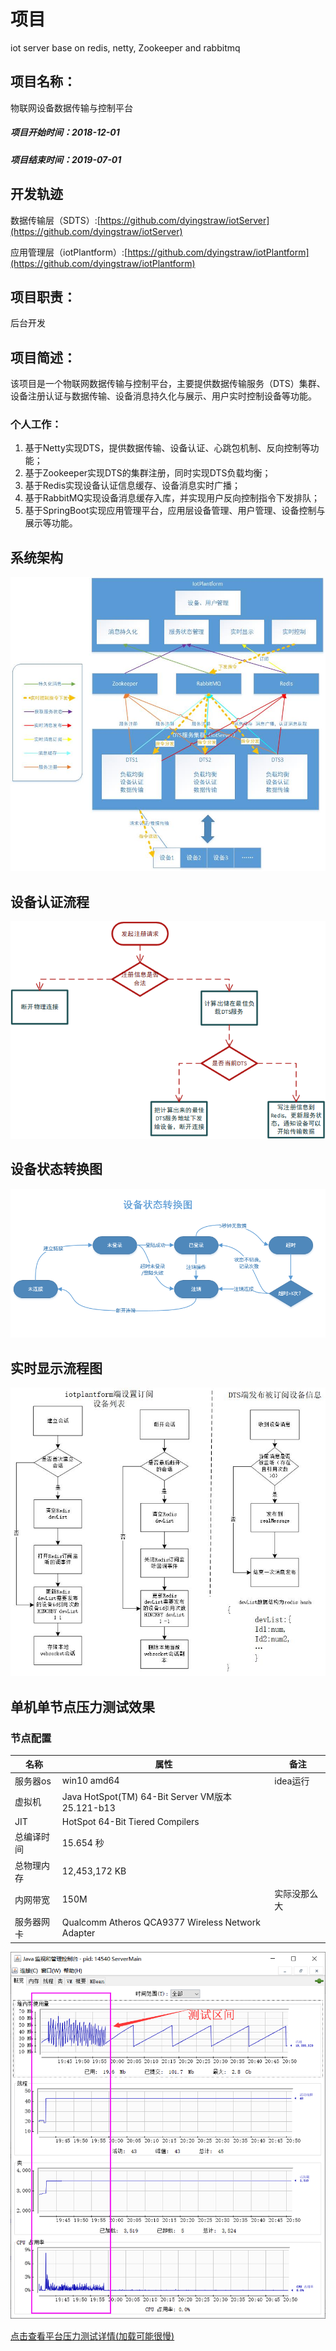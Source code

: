 # 项目
iot server base on redis, netty, Zookeeper and rabbitmq
## 项目名称：
物联网设备数据传输与控制平台
##### 项目开始时间：2018-12-01
##### 项目结束时间：2019-07-01
## 开发轨迹

数据传输层（SDTS）:[https://github.com/dyingstraw/iotServer](https://github.com/dyingstraw/iotServer)

应用管理层（iotPlantform）:[https://github.com/dyingstraw/iotPlantform](https://github.com/dyingstraw/iotPlantform)

## 项目职责：
后台开发
## 项目简述：
该项目是一个物联网数据传输与控制平台，主要提供数据传输服务（DTS）集群、设备注册认证与数据传输、设备消息持久化与展示、用户实时控制设备等功能。
### 个人工作：
1. 基于Netty实现DTS，提供数据传输、设备认证、心跳包机制、反向控制等功能；
2. 基于Zookeeper实现DTS的集群注册，同时实现DTS负载均衡；
3. 基于Redis实现设备认证信息缓存、设备消息实时广播；
4. 基于RabbitMQ实现设备消息缓存入库，并实现用户反向控制指令下发排队；
5. 基于SpringBoot实现应用管理平台，应用层设备管理、用户管理、设备控制与展示等功能。

## 系统架构
![系统架构](img/system.jpg)



## 设备认证流程
![dev](img/dev.png)
## 设备状态转换图
![设备状态转换](img/deviceStatus.png)

## 实时显示流程图
![实时显示流程图](img/realcontrol.jpg)
## 单机单节点压力测试效果
### 节点配置
名称|属性|备注
---|---|---
服务器os|win10 amd64|idea运行
虚拟机|Java HotSpot(TM) 64-Bit Server VM版本 25.121-b13||
JIT|HotSpot 64-Bit Tiered Compilers|
总编译时间|15.654 秒|
总物理内存|12,453,172 KB|
内网带宽|150M|实际没那么大
服务器网卡|Qualcomm Atheros QCA9377 Wireless Network Adapter

![jvm活动概况](img/jvm.png)

[点击查看平台压力测试详情(加载可能很慢)](https://htmlpreview.github.io/?https://raw.githubusercontent.com/dyingstraw/iotServer/master/img/mytest/index.html)




